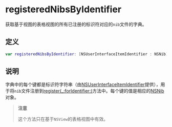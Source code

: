 # registeredNibsByIdentifier

获取基于视图的表格视图的所有已注册的标识符对应的`nib`文件的字典。

## 定义

```swift
var registeredNibsByIdentifier: [NSUserInterfaceItemIdentifier : NSNib]? { get }
```

## 说明

字典中的每个键都是标识符字符串（由[NSUserInterfaceItemIdentifier]()提供），用于将`nib`文件注册到[register(_:forIdentifier:)]()方法中。每个键的值是相应的[NSNib]()对象。

> **注意**
>
> 这个方法只在基于`NSView`的表格视图中有效。